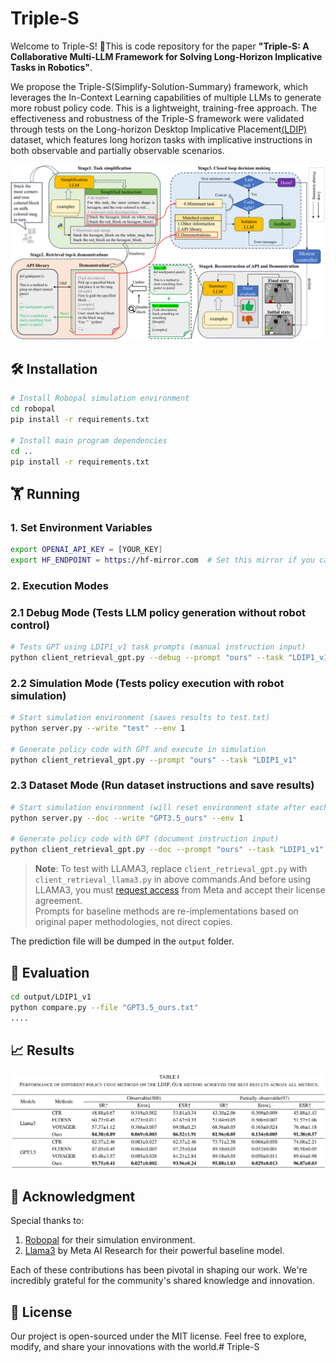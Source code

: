 # Triple-S
Welcome to Triple-S! 🚀This is code repository for the paper **"Triple-S: A Collaborative Multi-LLM Framework for Solving Long-Horizon Implicative Tasks in Robotics"**.

We propose the Triple-S(Simplify-Solution-Summary) framework, which leverages the In-Context Learning capabilities of multiple LLMs to generate more robust policy code. This is a lightweight, training-free approach. The effectiveness and robustness of the Triple-S framework were validated through tests on the Long-horizon Desktop Implicative Placement[(LDIP)](dataset/README.md) dataset, which features long horizon tasks with implicative instructions in both observable and partially observable scenarios.

![The framework of Triple-S](https://github.com/Ghbbbbb/Triple-S/blob/main/assets/Triple-S.png)


## 🛠 Installation
```bash
# Install Robopal simulation environment
cd robopal
pip install -r requirements.txt

# Install main program dependencies
cd ..
pip install -r requirements.txt
```

## 🏋️ Running
### 1. Set Environment Variables
```bash
export OPENAI_API_KEY = [YOUR_KEY]
export HF_ENDPOINT = https://hf-mirror.com  # Set this mirror if you cannot access HuggingFace directly
```

### 2. Execution Modes
### 2.1 Debug Mode (Tests LLM policy generation without robot control)
```bash
# Tests GPT using LDIP1_v1 task prompts (manual instruction input)
python client_retrieval_gpt.py --debug --prompt "ours" --task "LDIP1_v1" 
```
### 2.2 Simulation Mode (Tests policy execution with robot simulation)
```bash
# Start simulation environment (saves results to test.txt)
python server.py --write "test" --env 1  

# Generate policy code with GPT and execute in simulation
python client_retrieval_gpt.py --prompt "ours" --task "LDIP1_v1"  
```
### 2.3 Dataset Mode (Run dataset instructions and save results)
```bash
# Start simulation environment (will reset environment state after each run)
python server.py --doc --write "GPT3.5_ours" --env 1

# Generate policy code with GPT (document instruction input)
python client_retrieval_gpt.py --doc --prompt "ours" --task "LDIP1_v1"
```
> **Note**: To test with LLAMA3, replace `client_retrieval_gpt.py` with `client_retrieval_llama3.py` in above commands.And before using LLAMA3, you must [request access](https://llama.meta.com/llama-downloads/) from Meta and accept their license agreement.<br>
Prompts for baseline methods are re-implementations based on original paper methodologies, not direct copies.

The prediction file will be dumped in the `output` folder.

## 🧪 Evaluation

```bash
cd output/LDIP1_v1
python compare.py --file "GPT3.5_ours.txt"
....
```

## 📈 Results
![Results of Triple-S](https://github.com/Ghbbbbb/Triple-S/blob/main/assets/result.jpg)

## 🙏 Acknowledgment

Special thanks to:

1. [Robopal](https://github.com/NoneJou072/robopal) for their simulation environment.
2. [Llama3](https://github.com/meta-llama/llama3) by Meta AI Research for their powerful baseline model.

Each of these contributions has been pivotal in shaping our work. We're incredibly grateful for the community's shared knowledge and innovation.

## 📄 License 

Our project is open-sourced under the MIT license. Feel free to explore, modify, and share your innovations with the world.# Triple-S
